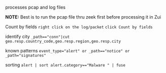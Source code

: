 processes pcap and log files 

**NOTE:**
Best is to run the pcap file thru zeek first before processing it in Zui

Count by fields
`right click on the log/packet`
`click Count by fields`


identify city
`_path=="conn"|cut geo.resp.country_code,geo.resp.region,geo.resp.city`

known patterns
`event_type="alert" or _path=="notice" or _path="signatures"`

sorting
`alert | sort alert.category=="Malware " | fuse`

